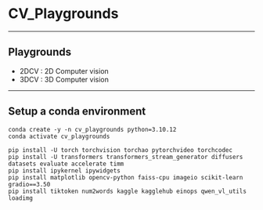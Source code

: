 # CV_Playgrounds

---
## Playgrounds
- 2DCV : 2D Computer vision
- 3DCV : 3D Computer vision
---
## Setup a conda environment

 ```
 conda create -y -n cv_playgrounds python=3.10.12
 conda activate cv_playgrounds

 pip install -U torch torchvision torchao pytorchvideo torchcodec
 pip install -U transformers transformers_stream_generator diffusers datasets evaluate accelerate timm 
 pip install ipykernel ipywidgets 
 pip install matplotlib opencv-python faiss-cpu imageio scikit-learn gradio==3.50 
 pip install tiktoken num2words kaggle kagglehub einops qwen_vl_utils loadimg
 ```

